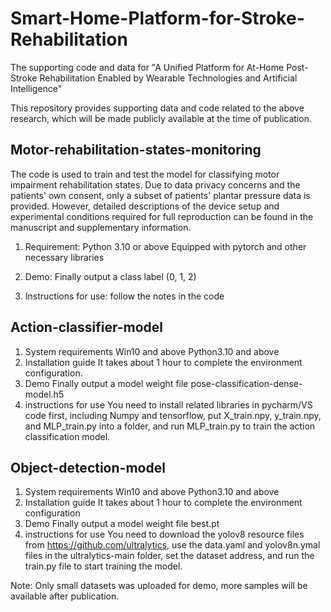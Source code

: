 # Smart-Home-Platform-for-Stroke-Rehabilitation
The supporting code and data for "A Unified Platform for At-Home Post-Stroke Rehabilitation Enabled by Wearable Technologies and Artificial Intelligence"

This repository provides supporting data and code related to the above research, which will be made publicly available at the time of publication.

## Motor-rehabilitation-states-monitoring
The code is used to train and test the model for classifying motor impairment rehabilitation states. Due to data privacy concerns and the patients' own consent, only a subset of patients' plantar pressure data is provided. However, detailed descriptions of the device setup and experimental conditions required for full reproduction can be found in the manuscript and supplementary information.

1. Requirement: Python 3.10 or above
Equipped with pytorch and other necessary libraries

2. Demo: Finally output a class label (0, 1, 2)

3. Instructions for use: follow the notes in the code


## Action-classifier-model
1. System requirements
Win10 and above
Python3.10 and above
2. Installation guide
It takes about 1 hour to complete the environment configuration.
3. Demo
Finally output a model weight file pose-classification-dense-model.h5
4. instructions for use
You need to install related libraries in pycharm/VS code first, including Numpy and tensorflow, put X_train.npy, y_train.npy, and MLP_train.py into a folder, and run MLP_train.py to train the action classification model.

## Object-detection-model
1. System requirements
Win10 and above
Python3.10 and above
2. Installation guide
It takes about 1 hour to complete the environment configuration 
3. Demo
Finally output a model weight file best.pt
4. instructions for use
You need to download the yolov8 resource files from https://github.com/ultralytics, use the data.yaml and yolov8n.ymal files in the ultralytics-main folder, set the dataset address, and run the train.py file to start training the model.

Note: Only small datasets was uploaded for demo, more samples will be available after publication.
